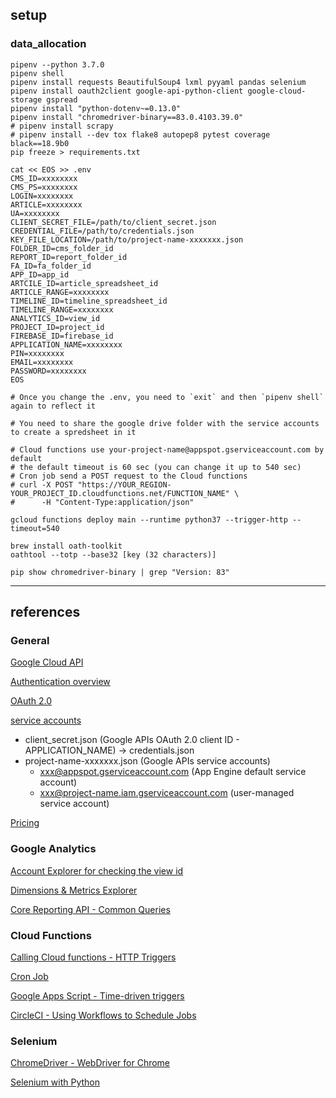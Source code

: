 ## setup

### data_allocation

```shell
pipenv --python 3.7.0
pipenv shell
pipenv install requests BeautifulSoup4 lxml pyyaml pandas selenium
pipenv install oauth2client google-api-python-client google-cloud-storage gspread
pipenv install "python-dotenv~=0.13.0"
pipenv install "chromedriver-binary==83.0.4103.39.0"
# pipenv install scrapy
# pipenv install --dev tox flake8 autopep8 pytest coverage black==18.9b0
pip freeze > requirements.txt

cat << EOS >> .env
CMS_ID=xxxxxxxx
CMS_PS=xxxxxxxx
LOGIN=xxxxxxxx
ARTICLE=xxxxxxxx
UA=xxxxxxxx
CLIENT_SECRET_FILE=/path/to/client_secret.json
CREDENTIAL_FILE=/path/to/credentials.json
KEY_FILE_LOCATION=/path/to/project-name-xxxxxxx.json
FOLDER_ID=cms_folder_id
REPORT_ID=report_folder_id
FA_ID=fa_folder_id
APP_ID=app_id
ARTCILE_ID=article_spreadsheet_id
ARTICLE_RANGE=xxxxxxxx
TIMELINE_ID=timeline_spreadsheet_id
TIMELINE_RANGE=xxxxxxxx
ANALYTICS_ID=view_id
PROJECT_ID=project_id
FIREBASE_ID=firebase_id
APPLICATION_NAME=xxxxxxxx
PIN=xxxxxxxx
EMAIL=xxxxxxxx
PASSWORD=xxxxxxxx
EOS

# Once you change the .env, you need to `exit` and then `pipenv shell` again to reflect it

# You need to share the google drive folder with the service accounts to create a spredsheet in it

# Cloud functions use your-project-name@appspot.gserviceaccount.com by default
# the default timeout is 60 sec (you can change it up to 540 sec)
# Cron job send a POST request to the Cloud functions
# curl -X POST "https://YOUR_REGION-YOUR_PROJECT_ID.cloudfunctions.net/FUNCTION_NAME" \
#      -H "Content-Type:application/json"

gcloud functions deploy main --runtime python37 --trigger-http --timeout=540

brew install oath-toolkit
oathtool --totp --base32 [key (32 characters)]

pip show chromedriver-binary | grep "Version: 83"
```

---

## references

### General

[Google Cloud API](https://cloud.google.com/apis/docs/overview?hl=en)

[Authentication overview](https://cloud.google.com/docs/authentication?hl=en)

[OAuth 2.0](https://cloud.google.com/docs/authentication/end-user?hl=en)

[service accounts](https://cloud.google.com/iam/docs/service-accounts?hl=en)

- client_secret.json (Google APIs OAuth 2.0 client ID - APPLICATION_NAME) -> credentials.json
- project-name-xxxxxxx.json (Google APIs service accounts)
  - xxx@appspot.gserviceaccount.com (App Engine default service account)
  - xxx@project-name.iam.gserviceaccount.com (user-managed service account)

[Pricing](https://cloud.google.com/pricing/list?hl=en)

### Google Analytics

[Account Explorer for checking the view id](https://ga-dev-tools.appspot.com/account-explorer/)

[Dimensions & Metrics Explorer](https://ga-dev-tools.appspot.com/dimensions-metrics-explorer/?hl=en)

[Core Reporting API - Common Queries](https://developers.google.com/analytics/devguides/reporting/core/v3/common-queries?hl=en)

### Cloud Functions

[Calling Cloud functions - HTTP Triggers](https://cloud.google.com/functions/docs/calling/http?hl=en)

[Cron Job](https://cron-job.org/)

[Google Apps Script - Time-driven triggers](https://developers.google.com/apps-script/guides/triggers/installable#time-driven_triggers)

[CircleCI - Using Workflows to Schedule Jobs](https://circleci.com/docs/2.0/workflows/)

### Selenium

[ChromeDriver - WebDriver for Chrome](https://sites.google.com/a/chromium.org/chromedriver/home)

[Selenium with Python](https://selenium-python.readthedocs.io/)
